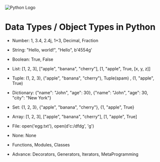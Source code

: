 ![Python Logo](https://www.python.org/static/community_logos/python-logo.png)


# Data Types / Object Types in Python

- Number: 1, 3.4, 2.4j, 1+3, Decimal, Fraction
- String: "Hello, world!", "Hello", b'4554g'
- Boolean: True, False
- List: [1, 2, 3], ["apple", "banana", "cherry"], [1, "apple", True, [x, y, z]]
- Tuple: (1, 2, 3), ("apple", "banana", "cherry"), Tuple(spam) , (1, "apple", True)
- Dictionary: {"name": "John", "age": 30}, {"name": "John", "age": 30, "city": "New York"}
- Set: {1, 2, 3}, {"apple", "banana", "cherry"}, {1, "apple", True}
- Array: [1, 2, 3], ["apple", "banana", "cherry"], [1, "apple", True]
- File: open('egg.txt'), open(d'c:/dfdg', 'g')
- None: None

- Functions, Modules, Classes

- Advance: Decorators, Generators, Iterators, MetaProgramming

